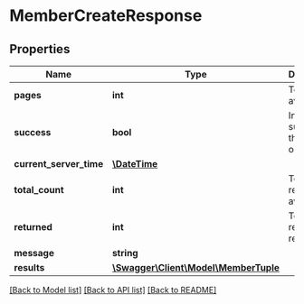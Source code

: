 # MemberCreateResponse

## Properties
Name | Type | Description | Notes
------------ | ------------- | ------------- | -------------
**pages** | **int** | Total pages available. | [optional] 
**success** | **bool** | Indicates success of the operation. | [optional] 
**current_server_time** | [**\DateTime**](\DateTime.md) |  | [optional] 
**total_count** | **int** | Total records available. | [optional] 
**returned** | **int** | Total records retrieved. | [optional] 
**message** | **string** |  | [optional] 
**results** | [**\Swagger\Client\Model\MemberTuple**](MemberTuple.md) |  | [optional] 

[[Back to Model list]](../README.md#documentation-for-models) [[Back to API list]](../README.md#documentation-for-api-endpoints) [[Back to README]](../README.md)


